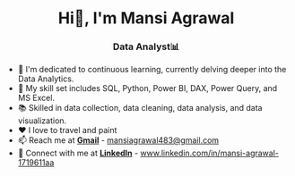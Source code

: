 <h1 align="center">Hi👋, I'm Mansi Agrawal </h1>
<h3 align="center">Data Analyst📊 </h3>

- 🔭 I'm dedicated to continuous learning, currently delving deeper into the Data Analytics.
- 🧰 My skill set includes SQL, Python, Power BI, DAX, Power Query, and MS Excel.
- 📚 Skilled in data collection, data cleaning, data analysis, and data visualization.
- ❤ I love to travel and paint
- 📫 Reach me at **[Gmail](mailto:mansiagrawal483@gmail.com)** - mansiagrawal483@gmail.com
- 🔗 Connect with me at **[LinkedIn](https://www.linkedin.com/in/mansi-agrawal-1719611aa)** - www.linkedin.com/in/mansi-agrawal-1719611aa



